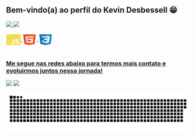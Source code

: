 ## Bem-vindo(a) ao perfil do Kevin Desbessell 😁

 <div>
   <a href="https://github.com/kevin-desbessell">
   <img height="180em" src="https://github-readme-stats.vercel.app/api?username=kevin-desbessell&show_icons=true&theme=tokyonight&include_all_commits=true&count_private=true"/>
   <img height="180em" src="https://github-readme-stats.vercel.app/api/top-langs/?username=kevin-desbessell&layout=compact&langs_count=6&theme=tokyonight"/>

</div>
<div style="display: inline_block"><br>
  <img align="center" alt="Js" height="30" width="40" src="https://raw.githubusercontent.com/devicons/devicon/master/icons/javascript/javascript-plain.svg">
  <img align="center" alt="HTML" height="30" width="40" src="https://raw.githubusercontent.com/devicons/devicon/master/icons/html5/html5-original.svg">
  <img align="center" alt="CSS" height="30" width="40" src="https://raw.githubusercontent.com/devicons/devicon/master/icons/css3/css3-original.svg">
</div>
 
 <br>
 
  ### Me segue nas redes abaixo para termos mais contato e evoluirmos juntos nessa jornada!
 
<div> 
  <a href="https://instagram.com/kevin_desbessell" target="_blank"><img src="https://img.shields.io/badge/-Instagram-%23E4405F?style=for-the-badge&logo=instagram&logoColor=white" target="_blank"></a>
  <a href = "mailto:kevindesbessell@gmail.com"><img src="https://img.shields.io/badge/-Gmail-%23333?style=for-the-badge&logo=gmail&logoColor=white" target="_blank"></a>
 
 ![Snake animation](https://github.com/kevin-desbessell/kevin-desbessell/blob/output/github-contribution-grid-snake.svg)
 
</div>

